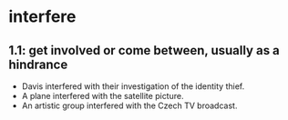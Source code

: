 # interfere
## 1.1: get involved or come between, usually as a hindrance

  *  Davis interfered with their investigation of the identity thief.
  *  A plane interfered with the satellite picture.
  *  An artistic group interfered with the Czech TV broadcast.
